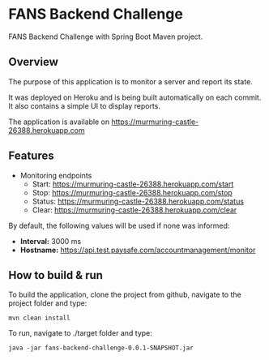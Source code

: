 # FANS Backend Challenge
FANS Backend Challenge with Spring Boot Maven project.

## Overview
The purpose of this application is to monitor a server and report its state.

It was deployed on Heroku and is being built automatically on each commit. It also contains a simple UI to display reports.

The application is available on https://murmuring-castle-26388.herokuapp.com

## Features
* Monitoring endpoints
   * Start: https://murmuring-castle-26388.herokuapp.com/start
   * Stop: https://murmuring-castle-26388.herokuapp.com/stop
   * Status: https://murmuring-castle-26388.herokuapp.com/status
   * Clear: https://murmuring-castle-26388.herokuapp.com/clear

By default, the following values will be used if none was informed:
- **Interval:** 3000 ms
- **Hostname:** https://api.test.paysafe.com/accountmanagement/monitor

## How to build & run
To build the application, clone the project from github, navigate to the project folder and type:
```
mvn clean install
```

To run, navigate to ./target folder and type:
```
java -jar fans-backend-challenge-0.0.1-SNAPSHOT.jar
``` 